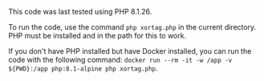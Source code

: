 This code was last tested using PHP 8.1.26.

To run the code, use the command `php xortag.php` in the current directory. PHP must be installed and in the path for this to work.

If you don't have PHP installed but have Docker installed, you can run the code with the following command: `docker run --rm -it -w /app -v ${PWD}:/app php:8.1-alpine php xortag.php`.